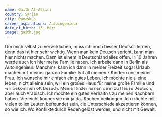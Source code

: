 ```yaml
---
name: Gaith Al-Assiri
country: Syrien
city: Damaskus
career_aspirations: Autoingenieur
date_of_birth: 13. März
image: gaith.jpg
---
```


Um mich selbst zu verwirklichen, muss ich noch besser Deutsch lernen, denn das ist hier sehr wichtig. Wenn man kein Deutsch spricht, kann man hier nichts machen. Dann ist einem in Deutschland alles offen. In 10 Jahren werde auch ich hier meine Familie haben. Ich arbeite dann in Berlin als Autoingenieur. Manchmal kann ich dann in meiner Freizeit sogar Urlaub machen mit meiner ganzen Familie. Mit all meinen 7 Kindern und meiner Frau. Ich wünsche mir einfach ein gutes Leben. Ich möchte nie alleine leben, nicht alleine sein, will ein großes Haus für meine große Familie und wir bekommen oft Besuch. Meine Kinder lernen dann zu Hause Deutsch, aber auch Arabisch. Ich möchte ein gutes Verhältnis zu meinen Nachbarn haben. Vielleicht können sie mir ja das Kochen beibringen. Ich möchte mit vielen tollen Leuten befreundet sein, die Unterschiede akzeptieren können, so wie ich. Wo Konflikte durch Reden gelöst werden, und nicht mit Gewalt.

